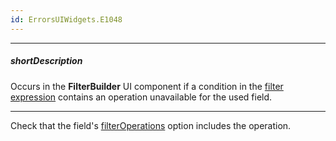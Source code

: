 ```yaml
---
id: ErrorsUIWidgets.E1048
---
```

---
##### shortDescription
Occurs in the **FilterBuilder** UI component if a condition in the [filter expression](/api-reference/10%20UI%20Widgets/dxFilterBuilder/1%20Configuration/value.md '/Documentation/ApiReference/UI_Components/dxFilterBuilder/Configuration/#value') contains an operation unavailable for the used field.

---
Check that the field's [filterOperations](/api-reference/_hidden/dxFilterBuilderField/filterOperations.md '/Documentation/ApiReference/UI_Components/dxFilterBuilder/Configuration/fields/#filterOperations') option includes the operation.